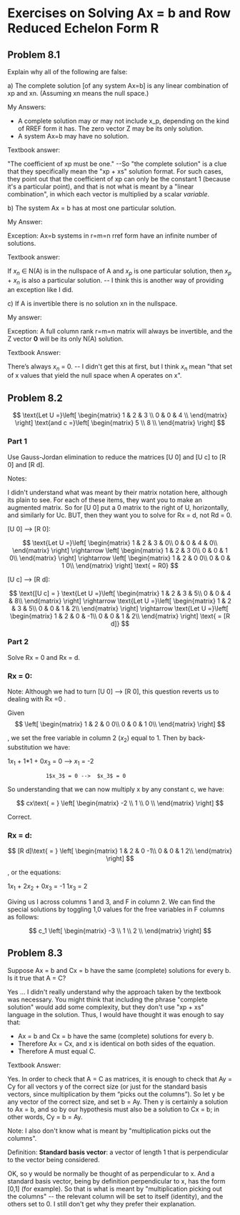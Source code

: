 
# Exercises on Solving Ax = b and Row Reduced Echelon Form R

## Problem 8.1

Explain why all of the following are false:

a) The complete solution [of any system Ax=b] is any linear combination of xp and xn.
(Assuming xn means the null space.)

My Answers:
* A complete solution may or may not include x_p, depending on the kind of RREF form it has.  The zero vector Z may be its only solution.
* A system Ax=b may have no solution.

Textbook answer:

"The coefficient of xp must be one." --So "the complete solution" is a clue that they specifically mean the "xp + xs" solution format.  For such cases, they point out that the coefficient of xp can only be the constant 1 (because it's a particular point), and that is not what is meant by a "linear combination", in which each vector is multiplied by a scalar *variable*.

b) The system Ax = b has at most one particular solution.

My Answer:

Exception: Ax=b systems in r=m=n rref form have an infinite number of solutions. 

Textbook answer:

If $x_n$ ∈ N(A) is in the nullspace of A and $x_p$ is one particular solution, then $x_p$ + $x_n$ is also a particular solution.  -- I think this is another way of providing an exception like I did.

c) If A is invertible there is no solution xn in the nullspace.

My answer:

Exception: A full column rank r=m=n matrix will always be invertible, and the Z vector **0** will be its only N(A) solution.

Textbook Answer:

There’s always $x_n$ = 0. -- I didn't get this at first, but I think $x_n$ mean "that set of x values that yield the null space when A operates on x".

## Problem 8.2

$$
\text{Let U =}\left[
  \begin{matrix}
  1 & 2 & 3 \\
  0 & 0 & 4 \\
  \end{matrix}
\right]
\text{and c =}\left[
  \begin{matrix}
  5 \\
  8 \\
  \end{matrix}
\right]
$$

### Part 1
Use Gauss-Jordan elimination to reduce the matrices [U 0] and [U c] to [R 0] and [R d].

Notes: 

I didn't understand what was meant by their matrix notation here, although its plain to see.  For each of these items, they want you to make an augmented matrix.  So for [U 0] put a 0 matrix to the right of U, horizontally, and similarly for Uc.  BUT, then they want you to solve for Rx = d, not Rd = 0.

[U 0] --> [R 0]:

$$
\text{Let U =}\left[
  \begin{matrix}
  1 & 2 & 3 & 0\\
  0 & 0 & 4 & 0\\
  \end{matrix}
\right]
\rightarrow
\left[
  \begin{matrix}
  1 & 2 & 3 0\\
  0 & 0 & 1 0\\
  \end{matrix}
\right]
\rightarrow
\left[
  \begin{matrix}
  1 & 2 & 0 0\\
  0 & 0 & 1 0\\
  \end{matrix}
\right]
\text{ = R0}
$$


[U c] --> [R d]:

$$
\text{[U c] = }
\text{Let U =}\left[
  \begin{matrix}
  1 & 2 & 3 & 5\\
  0 & 0 & 4 & 8\\
  \end{matrix}
\right]
\rightarrow
\text{Let U =}\left[
  \begin{matrix}
  1 & 2 & 3 & 5\\
  0 & 0 & 1 & 2\\
  \end{matrix}
\right]
\rightarrow
\text{Let U =}\left[
  \begin{matrix}
  1 & 2 & 0 & -1\\
  0 & 0 & 1 & 2\\
  \end{matrix}
\right]
\text{ = [R d]}
$$

### Part 2

Solve Rx = 0 and Rx = d.

### Rx = 0:

Note: 
Although we had to turn [U 0] --> [R 0], this question reverts us to dealing with Rx =0 .

Given 
$$
\left[
  \begin{matrix}
  1 & 2 & 0 0\\
  0 & 0 & 1 0\\
  \end{matrix}
\right]
$$

, we set the free variable in column 2 ($x_2$) equal to 1.  Then by back-substitution we have:

1$x_1$ + 1\*1 + 0$x_3$ = 0 -->  $x_1$ = -2

                1$x_3$ = 0 -->  $x_3$ = 0
  
So understanding that we can now multiply x by any constant c, we have:

$$
cx\text{ = }
\left[
  \begin{matrix}
  -2 \\
  1 \\
  0 \\
  \end{matrix}
\right]
$$

Correct.

### Rx = d:

$$
[R d]\text{ = }
\left[
  \begin{matrix}
  1 & 2 & 0 -1\\
  0 & 0 & 1 2\\
  \end{matrix}
\right]
$$

, or the equations:

1$x_1$ + 2$x_2$ + 0$x_3$  = -1
                  1$x_3$  =  2

Giving us I across columns 1 and 3, and F in column 2.  We can find the special solutions by toggling 1,0 values for the free variables in F columns as follows:

$$
c_1
\left[
  \begin{matrix}
  -3 \\
  1 \\
  2 \\
  \end{matrix}
\right]
$$

## Problem 8.3

Suppose Ax = b and Cx = b have the same (complete) solutions for every b. Is it true that A = C?

Yes ... I didn't really understand why the approach taken by the textbook was necessary.  You might think that including the phrase "complete solution" would add some complexity, but they don't use "xp + xs" language in the solution.  Thus, I would have thought it was enough to say that:

* Ax = b and Cx = b have the same (complete) solutions for every b.
* Therefore Ax = Cx, and x is identical on both sides of the equation.
* Therefore A must equal C.

Textbook Answer:

Yes. In order to check that A = C as matrices, it is enough to check that Ay = Cy for all vectors y of the correct size (or just for the standard basis vectors, since multiplication by them “picks out the columns”). So let y be any vector of the correct size, and set b = Ay. Then y is certainly a solution to Ax = b, and so by our hypothesis must also be a solution to Cx = b; in other words, Cy = b = Ay.

Note:
I also don't know what is meant by "multiplication picks out the columns".

Definition:
**Standard basis vector**: a vector of length 1 that is perpendicular to the vector being considered.

OK, so y would be normally be thought of as perpendicular to x.  And a standard basis vector, being by definition perpendicular to x, has the form [0,1] (for example).  So that is what is meant by "multiplication picking out the columns" -- the relevant column will be set to itself (identity), and the others set to 0.  I still don't get why they prefer their explanation.


